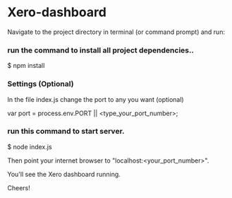 # Xero-dashboard

Navigate to the project directory in terminal (or command prompt) and run:

### run the command to install all project dependencies..

$ npm install

### Settings (Optional)

In the file index.js change the port to any you want (optional)

var port = process.env.PORT || <type_your_port_number>;

### run this command to start server.

$ node index.js

Then point your internet browser to "localhost:<your_port_number>".

You'll see the Xero dashboard running.

Cheers!
